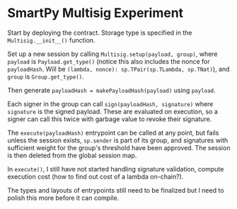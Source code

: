 # SmartPy Multisig Experiment

Start by deploying the contract. Storage type is specified in the `Multisig.__init__()` function.

Set up a new session by calling `Multisig.setup(payload, group)`, where `payload` is `Payload.get_type()` (notice this also includes the nonce for `payloadHash`. Will be `(lambda, nonce): sp.TPair(sp.TLambda, sp.TNat)`), and `group` is `Group.get_type()`.

Then generate `payloadHash = makePayloadHash(payload)` using `payload`.

Each signer in the group can call `sign(payloadHash, signature)` where `signature` is the signed payload. These are evaluated on execution, so a signer can call this twice with garbage value to revoke their signature.

The `execute(payloadHash)` entrypoint can be called at any point, but fails unless the session exists, `sp.sender` is part of its group, and signatures with sufficient weight for the group's threshold have been approved. The session is then deleted from the global session map. 

In `execute()`, I still have not started handling signature validation, compute execution cost (how to find out cost of a lambda on-chain?).

The types and layouts of entrypoints still need to be finalized but I need to polish this more before it can compile.

